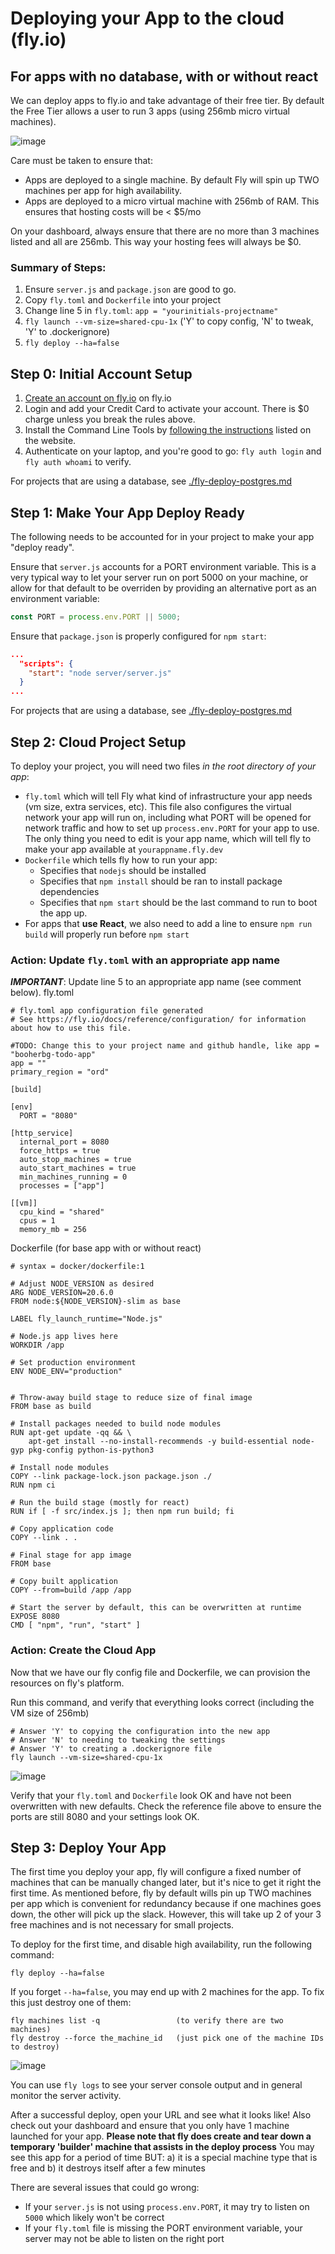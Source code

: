 # Deploying your App to the cloud (fly.io)
## For apps with no database, with or without react

We can deploy apps to fly.io and take advantage of their free tier. By default the Free Tier allows a user to run 3 apps (using 256mb micro virtual machines).

![image](https://github.com/EmergingDigitalAcademy/eda-deployment-notes/assets/159698/18b9869b-44c8-4c91-be31-0ff0728b88f7)

Care must be taken to ensure that:
  - Apps are deployed to a single machine. By default Fly will spin up TWO machines per app for high availability.
  - Apps are deployed to a micro virtual machine with 256mb of RAM. This ensures that hosting costs will be < $5/mo

On your dashboard, always ensure that there are no more than 3 machines listed and all are 256mb. This way your hosting fees will always be $0.

### Summary of Steps:
  1. Ensure `server.js` and `package.json` are good to go.
  2. Copy `fly.toml` and `Dockerfile` into your project
  3. Change line 5 in `fly.toml`: `app = "yourinitials-projectname"`
  4. `fly launch --vm-size=shared-cpu-1x` ('Y' to copy config, 'N' to tweak, 'Y' to .dockerignore)
  5. `fly deploy --ha=false`

## Step 0: Initial Account Setup

1. [Create an account on fly.io](https://fly.io/app/sign-up) on fly.io
2. Login and add your Credit Card to activate your account. There is $0 charge unless you break the rules above.
3. Install the Command Line Tools by [following the instructions](https://fly.io/docs/hands-on/install-flyctl/) listed on the website.
4. Authenticate on your laptop, and you're good to go: `fly auth login` and `fly auth whoami` to verify.

For projects that are using a database, see [./fly-deploy-postgres.md](./fly-deploy-postgres.md)

## Step 1: Make Your App Deploy Ready

The following needs to be accounted for in your project to make your app "deploy ready".

Ensure that `server.js` accounts for a PORT environment variable. This is a very typical way to let your server run on port 5000
on your machine, or allow for that default to be overriden by providing an alternative port as an environment variable:
``` javascript
const PORT = process.env.PORT || 5000;
```

Ensure that `package.json` is properly configured for `npm start`:
``` json
...
  "scripts": {
    "start": "node server/server.js"
  }
...
````

For projects that are using a database, see [./fly-deploy-postgres.md](./fly-deploy-postgres.md)

## Step 2: Cloud Project Setup

To deploy your project, you will need two files *in the root directory of your app*: 
  - `fly.toml` which will tell Fly what kind of infrastructure your app needs (vm size, extra services, etc). This file also configures
    the virtual network your app will run on, including what PORT will be opened for network traffic and how to set up `process.env.PORT` for your app to use. The only thing you need to edit is your app name, which will tell fly to make your app available at `yourappname.fly.dev`
  - `Dockerfile` which tells fly how to run your app:
    - Specifies that `nodejs` should be installed
    - Specifies that `npm install` should be ran to install package dependencies
    - Specifies that `npm start` should be the last command to run to boot the app up.
  - For apps that **use React**, we also need to add a line to ensure `npm run build` will properly run before `npm start`

### Action: Update `fly.toml` with an appropriate app name
***IMPORTANT***: Update line 5 to an appropriate app name (see comment below).
fly.toml
```
# fly.toml app configuration file generated
# See https://fly.io/docs/reference/configuration/ for information about how to use this file.

#TODO: Change this to your project name and github handle, like app = "booherbg-todo-app"
app = ""
primary_region = "ord"

[build]

[env]
  PORT = "8080"

[http_service]
  internal_port = 8080
  force_https = true
  auto_stop_machines = true
  auto_start_machines = true
  min_machines_running = 0
  processes = ["app"]

[[vm]]
  cpu_kind = "shared"
  cpus = 1
  memory_mb = 256

```

Dockerfile (for base app with or without react)
```
# syntax = docker/dockerfile:1

# Adjust NODE_VERSION as desired
ARG NODE_VERSION=20.6.0
FROM node:${NODE_VERSION}-slim as base

LABEL fly_launch_runtime="Node.js"

# Node.js app lives here
WORKDIR /app

# Set production environment
ENV NODE_ENV="production"


# Throw-away build stage to reduce size of final image
FROM base as build

# Install packages needed to build node modules
RUN apt-get update -qq && \
    apt-get install --no-install-recommends -y build-essential node-gyp pkg-config python-is-python3

# Install node modules
COPY --link package-lock.json package.json ./
RUN npm ci

# Run the build stage (mostly for react)
RUN if [ -f src/index.js ]; then npm run build; fi

# Copy application code
COPY --link . .

# Final stage for app image
FROM base

# Copy built application
COPY --from=build /app /app

# Start the server by default, this can be overwritten at runtime
EXPOSE 8080
CMD [ "npm", "run", "start" ]
```

### Action: Create the Cloud App

Now that we have our fly config file and Dockerfile, we can provision the resources on fly's platform.

Run this command, and verify that everything looks correct (including the VM size of 256mb)
```
# Answer 'Y' to copying the configuration into the new app
# Answer 'N' to needing to tweaking the settings
# Answer 'Y' to creating a .dockerignore file
fly launch --vm-size=shared-cpu-1x
```
![image](https://github.com/EmergingDigitalAcademy/eda-deployment-notes/assets/159698/ac6c9d59-abdf-42ae-8b9b-e087a32a2c6e)

Verify that your `fly.toml` and `Dockerfile` look OK and have not been overwritten with new defaults. Check the reference file above to ensure the ports are still 8080 and your settings look OK.

## Step 3: Deploy Your App

The first time you deploy your app, fly will configure a fixed number of machines that can be manually changed later, but it's nice to get it right the first time. As mentioned before, fly by default wills pin up TWO machines per app which is convenient for redundancy because if one machines goes down, the other will pick up the slack. However, this will take up 2 of your 3 free machines and is not necessary for small projects.

To deploy for the first time, and disable high availability, run the following command:

```
fly deploy --ha=false
```

If you forget `--ha=false`, you may end up with 2 machines for the app. To fix this just destroy one of them:

```
fly machines list -q                 (to verify there are two machines)
fly destroy --force the_machine_id   (just pick one of the machine IDs to destroy)
```
![image](https://github.com/EmergingDigitalAcademy/eda-deployment-notes/assets/159698/3b733ca9-5229-4ef7-809b-28676128d905)

You can use `fly logs` to see your server console output and in general monitor the server activity.

After a successful deploy, open your URL and see what it looks like! Also check out your dashboard and ensure that you only have 1 machine
launched for your app. **Please note that fly does create and tear down a temporary 'builder' machine that assists in the deploy process**
You may see this app for a period of time BUT: a) it is a special machine type that is free and b) it destroys itself after a few minutes

There are several issues that could go wrong:
  - If your `server.js` is not using `process.env.PORT`, it may try to listen on `5000` which likely won't be correct
  - If your `fly.toml` file is missing the PORT environment variable, your server may not be able to listen on the right port
